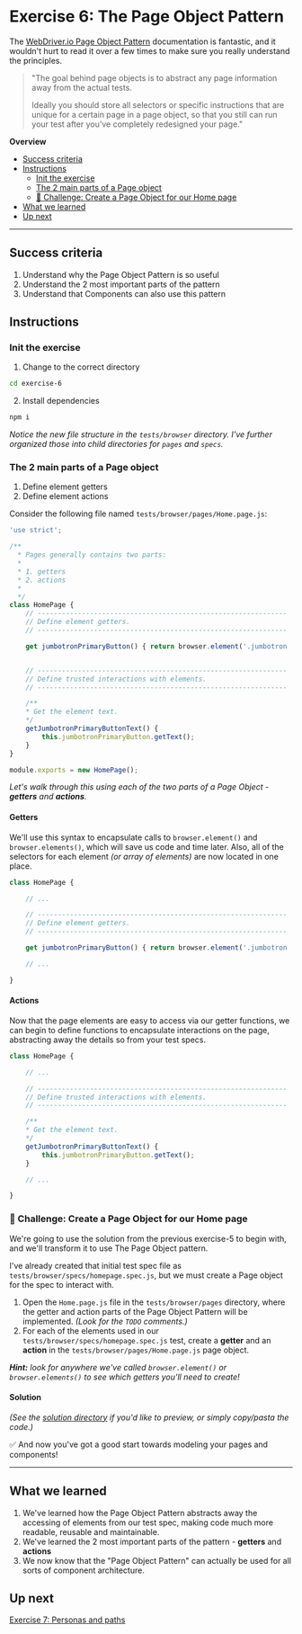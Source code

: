 # Exercise 6: The Page Object Pattern

The [WebDriver.io Page Object Pattern](http://webdriver.io/guide/testrunner/pageobjects.html) documentation is fantastic, and it wouldn't hurt to read it over a few times to make sure you really understand the principles.

> "The goal behind page objects is to abstract any page information away from the actual tests.
> 
> Ideally you should store all selectors or specific instructions that are unique for a certain page in a page object, so that you still can run your test after you’ve completely redesigned your page."

**Overview**

<!-- TOC -->

- [Success criteria](#success-criteria)
- [Instructions](#instructions)
  - [Init the exercise](#init-the-exercise)
  - [The 2 main parts of a Page object](#the-2-main-parts-of-a-page-object)
  - [💪 Challenge: Create a Page Object for our Home page](#💪-challenge-create-a-page-object-for-our-home-page)
- [What we learned](#what-we-learned)
- [Up next](#up-next)

<!-- /TOC -->

---

## Success criteria

1. Understand why the Page Object Pattern is so useful
1. Understand the 2 most important parts of the pattern
1. Understand that Components can also use this pattern

## Instructions

### Init the exercise

1. Change to the correct directory

```bash
cd exercise-6
```

2. Install dependencies

```bash
npm i
```

_Notice the new file structure in the `tests/browser` directory.  I've further organized those into child directories for `pages` and `specs`._

### The 2 main parts of a Page object

1. Define element getters
1. Define element actions

Consider the following file named `tests/browser/pages/Home.page.js`:

```js
'use strict';

/**
  * Pages generally contains two parts:
  *
  * 1. getters
  * 2. actions
  *
  */
class HomePage {
    // --------------------------------------------------------------
    // Define element getters.
    // --------------------------------------------------------------

    get jumbotronPrimaryButton() { return browser.element('.jumbotron .btn-primary'); }


    // --------------------------------------------------------------
    // Define trusted interactions with elements.
    // --------------------------------------------------------------

    /**
    * Get the element text.
    */
    getJumbotronPrimaryButtonText() {
        this.jumbotronPrimaryButton.getText();
    }
}

module.exports = new HomePage();

```

_Let's walk through this using each of the two parts of a Page Object - **getters** and **actions**._

#### Getters

We'll use this syntax to encapsulate calls to `browser.element()` and `browser.elements()`, which will save us code and time later.  Also, all of the selectors for each element _(or array of elements)_ are now located in one place.

```js
class HomePage {

    // ...

    // --------------------------------------------------------------
    // Define element getters.
    // --------------------------------------------------------------

    get jumbotronPrimaryButton() { return browser.element('.jumbotron .btn-primary'); }

    // ...

}
```

#### Actions

Now that the page elements are easy to access via our getter functions, we can begin to define functions to encapsulate interactions on the page, abstracting away the details so from your test specs.

```js
class HomePage {

    // ...

    // --------------------------------------------------------------
    // Define trusted interactions with elements.
    // --------------------------------------------------------------

    /**
    * Get the element text.
    */
    getJumbotronPrimaryButtonText() {
        this.jumbotronPrimaryButton.getText();
    }

    // ...

}
```

### 💪 Challenge: Create a Page Object for our Home page

We're going to use the solution from the previous exercise-5 to begin with, and we'll transform it to use The Page Object pattern.

I've already created that initial test spec file as `tests/browser/specs/homepage.spec.js`, but we must create a Page object for the spec to interact with.

1. Open the `Home.page.js` file in the `tests/browser/pages` directory, where the getter and action parts of the Page Object Pattern will be implemented. _(Look for the `TODO` comments.)_
2. For each of the elements used in our `tests/browser/specs/homepage.spec.js` test, create a **getter** and an **action** in the `tests/browser/pages/Home.page.js` page object.

_**Hint:** look for anywhere we've called `browser.element()` or `browser.elements()` to see which getters you'll need to create!_

#### Solution

_(See the [solution directory](tests/browser/solution) if you'd like to preview, or simply copy/pasta the code.)_

✅ And now you've got a good start towards modeling your pages and components!

---

## What we learned

1. We've learned how the Page Object Pattern abstracts away the accessing of elements from our test spec, making code much more readable, reusable and maintainable.
1. We've learned the 2 most important parts of the pattern - **getters** and **actions**
1. We now know that the "Page Object Pattern" can actually be used for all sorts of component architecture.

## Up next

[Exercise 7: Personas and paths](../exercise-7)
